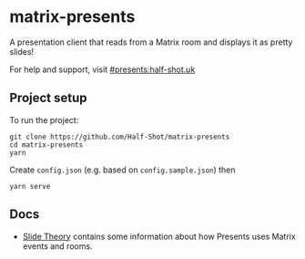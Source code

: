 # matrix-presents

A presentation client that reads from a Matrix room and displays it as pretty slides!

For help and support, visit [#presents:half-shot.uk](https://matrix.to/#/#presents:half-shot.uk)

## Project setup

To run the project:

```
git clone https://github.com/Half-Shot/matrix-presents
cd matrix-presents
yarn
```
Create `config.json` (e.g. based on `config.sample.json`) then
```
yarn serve
```

## Docs

- [Slide Theory](docs/slide-theory.md) contains some information about how Presents uses Matrix events and rooms.
